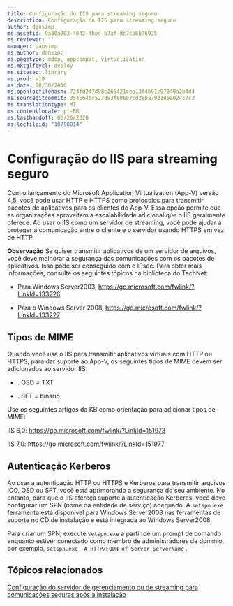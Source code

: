```yaml
---
title: Configuração do IIS para streaming seguro
description: Configuração do IIS para streaming seguro
author: dansimp
ms.assetid: 9a80a703-4642-4bec-b7af-dc7cb6b76925
ms.reviewer: ''
manager: dansimp
ms.author: dansimp
ms.pagetype: mdop, appcompat, virtualization
ms.mktglfcycl: deploy
ms.sitesec: library
ms.prod: w10
ms.date: 08/30/2016
ms.openlocfilehash: 724fd247d98c265421cea13f4b91c97049a2b4d4
ms.sourcegitcommit: 354664bc527d93f80687cd2eba70d1eea024c7c3
ms.translationtype: MT
ms.contentlocale: pt-BR
ms.lasthandoff: 06/26/2020
ms.locfileid: "10798014"
---
```

# Configuração do IIS para streaming seguro


Com o lançamento do Microsoft Application Virtualization (App-V) versão 4,5, você pode usar HTTP e HTTPS como protocolos para transmitir pacotes de aplicativos para os clientes do App-V. Essa opção permite que as organizações aproveitem a escalabilidade adicional que o IIS geralmente oferece. Ao usar o IIS como um servidor de streaming, você pode ajudar a proteger a comunicação entre o cliente e o servidor usando HTTPS em vez de HTTP.

**Observação**  Se quiser transmitir aplicativos de um servidor de arquivos, você deve melhorar a segurança das comunicações com os pacotes de aplicativos. Isso pode ser conseguido com o IPsec. Para obter mais informações, consulte os seguintes tópicos na biblioteca do TechNet:

-   Para Windows Server2003, <https://go.microsoft.com/fwlink/?LinkId=133226>

-   Para o Windows Server 2008, <https://go.microsoft.com/fwlink/?LinkId=133227>

 

## Tipos de MIME


Quando você usa o IIS para transmitir aplicativos virtuais com HTTP ou HTTPS, para dar suporte ao App-V, os seguintes tipos de MIME devem ser adicionados ao servidor IIS:

-   . OSD = TXT

-   . SFT = binário

Use os seguintes artigos da KB como orientação para adicionar tipos de MIME:

IIS 6,0: <https://go.microsoft.com/fwlink/?LinkId=151973>

IIS 7,0: <https://go.microsoft.com/fwlink/?LinkId=151977>

## Autenticação Kerberos


Ao usar a autenticação HTTP ou HTTPS e Kerberos para transmitir arquivos ICO, OSD ou SFT, você está aprimorando a segurança do seu ambiente. No entanto, para que o IIS ofereça suporte à autenticação Kerberos, você deve configurar um SPN (nome da entidade de serviço) adequado. A `setspn.exe` ferramenta está disponível para Windows Server2003 nas ferramentas de suporte no CD de instalação e está integrada ao Windows Server2008.

Para criar um SPN, execute `setspn.exe` a partir de um prompt de comando enquanto estiver conectado como membro de administradores de domínio, por exemplo, `setspn.exe –A HTTP/FQDN of Server ServerName` .

## Tópicos relacionados


[Configuração do servidor de gerenciamento ou de streaming para comunicações seguras após a instalação](configuring-management-or-streaming-server-for-secure-communications-post-installation.md)

 

 





